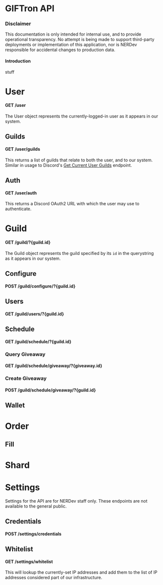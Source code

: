 # GIFTron API
### Disclaimer
This documentation is only intended for internal use, and to provide operational transparency. No attempt is being made to support third-party deployments or implementation of this application, nor is NERDev responsible for accidental changes to production data.

#### Introduction
stuff

# User
#### GET /user
The User object represents the currently-logged-in user as it appears in our system.

## Guilds
#### GET /user/guilds
This returns a list of guilds that relate to both the user, and to our system. Similar in usage to Discord's [Get Current User Guilds](https://discordapp.com/developers/docs/resources/user#get-current-user-guilds "Discord Documentation") endpoint.

## Auth
#### GET /user/auth
This returns a Discord OAuth2 URL with which the user may use to authenticate.


# Guild
#### GET /guild/?{guild.id}
The Guild object represents the guild specified by its `id` in the querystring as it appears in our system.
## Configure
#### POST /guild/configure/?{guild.id}

## Users
#### GET /guild/users/?{guild.id}

## Schedule
#### GET /guild/schedule/?{guild.id}

### Query Giveaway
#### GET /guild/schedule/giveaway/?{giveaway.id}

### Create Giveaway
#### POST /guild/schedule/giveaway/?{guild.id}


## Wallet

# Order
## Fill

# Shard

# Settings
Settings for the API are for NERDev staff only. These endpoints are not available to the general public.
## Credentials
#### POST /settings/credentials
## Whitelist
#### GET /settings/whitelist
This will lookup the currently-set IP addresses and add them to the list of IP addresses considered part of our infrastructure.